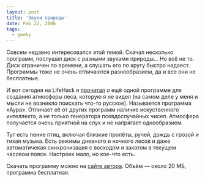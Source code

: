 ```yaml
---
layout: post
title: 'Звуки природы'
date: Feb 22, 2006
tags:
  - geeky
---
```


Совсем недавно интересовался этой темой. Скачал несколько программ, послушал диск с разными звуками природы... Но всё не то. Диск ограничен по времени, а слушать его по кругу быстро надоест. Программы тоже не очень отличаются разнообразием, да и все они не бесплатные.

И вот сегодня на LifeHack я [прочитал](http://www.lifehack.ru/2006/02/22/zvuki_prirody/ "Звуки природы — LifeHack") о ещё одной программе для создания атмосферы леса, которую я не видел (на самом деле у меня и мысли не возникло поискать что-то русское). Называется программа «Аура». Отличает её от других программ наличие искуственного интеллекта, а не только генератора псевдослучайных чисел. Атмосфера получается очень приятной на слух и не напрягает однообразием.

Тут есть пение птиц, включая близкие пролёты, ручей, дождь с грозой и тихая музыка. Есть режимы дневного и ночного лесов и даже автоматичекая синхронизация с восходом и закатом в текущем часовом поясе. Настроек мало, но кое-что есть.

Скачать программу можно на [сайте автора](http://www.umopit.ru/ "Узел мозгового питания"). Объём — около 20 МБ, программа бесплатная.